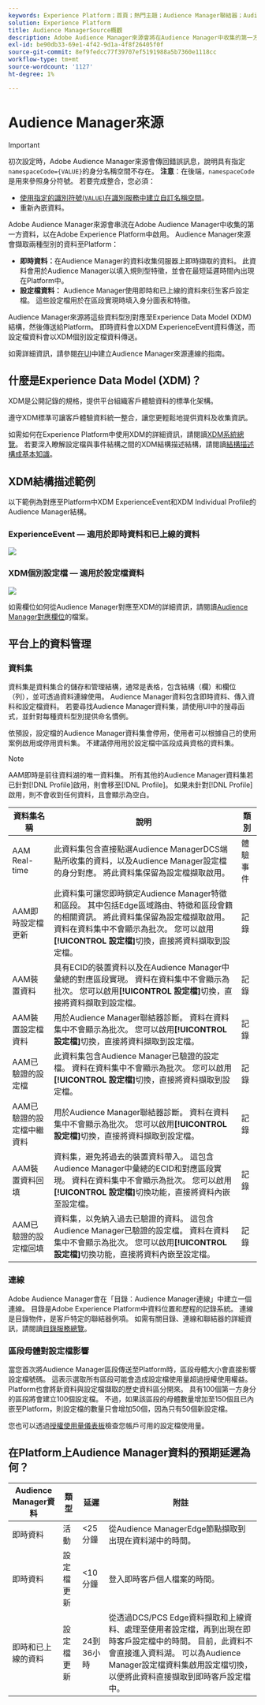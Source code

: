```yaml
---
keywords: Experience Platform；首頁；熱門主題；Audience Manager聯結器；Audience Manager；Audience Manager
solution: Experience Platform
title: Audience ManagerSource概觀
description: Adobe Audience Manager來源會將在Audience Manager中收集的第一方資料串流至Adobe Experience Platform。
exl-id: be90db33-69e1-4f42-9d1a-4f8f26405f0f
source-git-commit: 8ef9fedcc77f39707ef5191988a5b7360e1118cc
workflow-type: tm+mt
source-wordcount: '1127'
ht-degree: 1%

---
```


# Audience Manager來源

>[!IMPORTANT]
>
>初次設定時，Adobe Audience Manager來源會傳回錯誤訊息，說明具有指定`namespaceCode={VALUE}`的身分名稱空間不存在。 **注意**：在後端，`namespaceCode`是用來參照身分符號。 若要完成整合，您必須：
>
>- [使用指定的識別符號(`VALUE`)在識別服務中建立自訂名稱空間](../../../identity-service/features/namespaces.md#create-custom-namespaces)。
>- 重新內嵌資料。

Adobe Audience Manager來源會串流在Adobe Audience Manager中收集的第一方資料，以在Adobe Experience Platform中啟用。 Audience Manager來源會擷取兩種型別的資料至Platform：

- **即時資料：**&#x200B;在Audience Manager的資料收集伺服器上即時擷取的資料。 此資料會用於Audience Manager以填入規則型特徵，並會在最短延遲時間內出現在Platform中。
- **設定檔資料：** Audience Manager使用即時和已上線的資料來衍生客戶設定檔。 這些設定檔用於在區段實現時填入身分圖表和特徵。

Audience Manager來源將這些資料型別對應至Experience Data Model (XDM)結構，然後傳送給Platform。 即時資料會以XDM ExperienceEvent資料傳送，而設定檔資料會以XDM個別設定檔資料傳送。

如需詳細資訊，請參閱[在UI](../../tutorials/ui/create/adobe-applications/audience-manager.md)中建立Audience Manager來源連線的指南。

## 什麼是Experience Data Model (XDM)？

XDM是公開記錄的規格，提供平台組織客戶體驗資料的標準化架構。

遵守XDM標準可讓客戶體驗資料統一整合，讓您更輕鬆地提供資料及收集資訊。

如需如何在Experience Platform中使用XDM的詳細資訊，請閱讀[XDM系統總覽](../../../xdm/home.md)。 若要深入瞭解設定檔與事件結構之間的XDM結構描述結構，請閱讀[結構描述構成基本知識](../../../xdm/schema/composition.md)。

## XDM結構描述範例

以下範例為對應至Platform中XDM ExperienceEvent和XDM Individual Profile的Audience Manager結構。

### ExperienceEvent — 適用於即時資料和已上線的資料

![](images/aam-experience-events-for-dcs-and-onboarding-data.png)

### XDM個別設定檔 — 適用於設定檔資料

![](images/aam-profile-xdm-for-profile-data.png)

如需欄位如何從Audience Manager對應至XDM的詳細資訊，請閱讀[Audience Manager對應欄位](./mapping/audience-manager.md)的檔案。

## 平台上的資料管理

### 資料集

資料集是資料集合的儲存和管理結構，通常是表格，包含結構（欄）和欄位（列），並可透過資料連線使用。 Audience Manager資料包含即時資料、傳入資料和設定檔資料。 若要尋找Audience Manager資料集，請使用UI中的搜尋函式，並針對每種資料型別提供命名慣例。

依預設，設定檔的Audience Manager資料集會停用，使用者可以根據自己的使用案例啟用或停用資料集。 不建議停用用於設定檔中區段成員資格的資料集。

>[!NOTE]
>
>AAM即時是前往資料湖的唯一資料集。 所有其他的Audience Manager資料集若已針對[!DNL Profile]啟用，則會移至[!DNL Profile]。 如果未針對[!DNL Profile]啟用，則不會收到任何資料，且會顯示為空白。

| 資料集名稱 | 說明 | 類別 |
| --- | --- | --- |
| AAM Real-time | 此資料集包含直接點選Audience ManagerDCS端點所收集的資料，以及Audience Manager設定檔的身分對應。 將此資料集保留為設定檔擷取啟用。 | 體驗事件 |
| AAM即時設定檔更新 | 此資料集可讓您即時鎖定Audience Manager特徵和區段。 其中包括Edge區域路由、特徵和區段會籍的相關資訊。 將此資料集保留為設定檔擷取啟用。 資料在資料集中不會顯示為批次。 您可以啟用&#x200B;**[!UICONTROL 設定檔]**&#x200B;切換，直接將資料擷取到設定檔。 | 記錄 |
| AAM裝置資料 | 具有ECID的裝置資料以及在Audience Manager中彙總的對應區段實現。 資料在資料集中不會顯示為批次。 您可以啟用&#x200B;**[!UICONTROL 設定檔]**&#x200B;切換，直接將資料擷取到設定檔。 | 記錄 |
| AAM裝置設定檔資料 | 用於Audience Manager聯結器診斷。 資料在資料集中不會顯示為批次。 您可以啟用&#x200B;**[!UICONTROL 設定檔]**&#x200B;切換，直接將資料擷取到設定檔。 | 記錄 |
| AAM已驗證的設定檔 | 此資料集包含Audience Manager已驗證的設定檔。 資料在資料集中不會顯示為批次。 您可以啟用&#x200B;**[!UICONTROL 設定檔]**&#x200B;切換，直接將資料擷取到設定檔。 | 記錄 |
| AAM已驗證的設定檔中繼資料 | 用於Audience Manager聯結器診斷。 資料在資料集中不會顯示為批次。 您可以啟用&#x200B;**[!UICONTROL 設定檔]**&#x200B;切換，直接將資料擷取到設定檔。 | 記錄 |
| AAM裝置資料回填 | 資料集，避免將過去的裝置資料帶入。 這包含Audience Manager中彙總的ECID和對應區段實現。 資料在資料集中不會顯示為批次。 您可以啟用&#x200B;**[!UICONTROL 設定檔]**&#x200B;切換功能，直接將資料內嵌至設定檔。 | 記錄 |
| AAM已驗證的設定檔回填 | 資料集，以免納入過去已驗證的資料。 這包含Audience Manager已驗證的設定檔。 資料在資料集中不會顯示為批次。 您可以啟用&#x200B;**[!UICONTROL 設定檔]**&#x200B;切換功能，直接將資料內嵌至設定檔。 | 記錄 |

### 連線

Adobe Audience Manager會在「目錄：Audience Manager連線」中建立一個連線。 目錄是Adobe Experience Platform中資料位置和歷程的記錄系統。 連線是目錄物件，是客戶特定的聯結器例項。 如需有關目錄、連線和聯結器的詳細資訊，請閱讀[目錄服務總覽](../../../catalog/home.md)。

### 區段母體對設定檔影響

當您首次將Audience Manager區段傳送至Platform時，區段母體大小會直接影響設定檔號碼。 這表示選取所有區段可能會造成設定檔使用量超過授權使用權益。 Platform也會將新資料與設定檔擷取的歷史資料區分開來。 具有100個第一方身分的區段將會建立100個設定檔。 不過，如果該區段的母體數量增加至150個且已內嵌至Platform，則設定檔的數量只會增加50個，因為只有50個新設定檔。

您也可以透過[授權使用量儀表板](../../../dashboards/guides/license-usage.md)檢查您帳戶可用的設定檔使用量。

## 在Platform上Audience Manager資料的預期延遲為何？

| Audience Manager資料 | 類型 | 延遲 | 附註 |
| --- | --- | --- | --- |
| 即時資料 | 活動 | &lt;25分鐘 | 從Audience ManagerEdge節點擷取到出現在資料湖中的時間。 |
| 即時資料 | 設定檔更新 | &lt;10分鐘 | 登入即時客戶個人檔案的時間。 |
| 即時和已上線的資料 | 設定檔更新 | 24到36小時 | 從透過DCS/PCS Edge資料擷取和上線資料、處理至使用者設定檔，再到出現在即時客戶設定檔中的時間。 目前，此資料不會直接進入資料湖。 可以為Audience Manager設定檔資料集啟用設定檔切換，以便將此資料直接擷取到即時客戶設定檔中。 |
